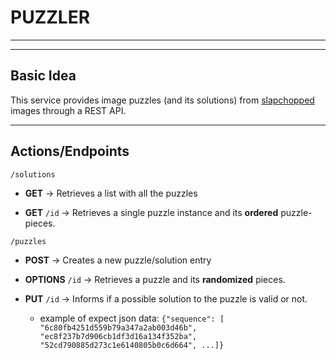 # PUZZLER
---



----

## Basic Idea

This service provides image puzzles (and its solutions) from [slapchopped](https://github.com/billyninja/slapchop) images through a REST API.


---

## Actions/Endpoints

`/solutions`
- **GET**  -> Retrieves a list with all the puzzles

- **GET** `/id` -> Retrieves a single puzzle instance and its **ordered** puzzle-pieces.

`/puzzles`

- **POST**  -> Creates a new puzzle/solution entry

- **OPTIONS** `/id` -> Retrieves a puzzle and its **randomized** pieces.

- **PUT** `/id` -> Informs if a possible solution to the puzzle is valid or not.
    - example of expect json data:
        `{"sequence": [ "6c80fb4251d559b79a347a2ab003d46b",
                        "ec8f237b7d906cb1df3d16a134f352ba",
                        "52cd790885d273c1e6140805b0c6d664",
                        ...]}`
